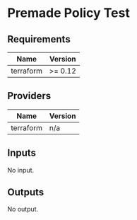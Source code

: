 # Premade Policy Test

<!-- BEGIN TFDOCS -->
## Requirements

| Name | Version |
|------|---------|
| terraform | >= 0.12 |

## Providers

| Name | Version |
|------|---------|
| terraform | n/a |

## Inputs

No input.

## Outputs

No output.

<!-- END TFDOCS -->
